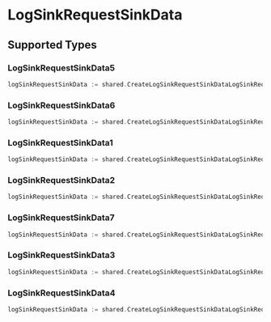 # LogSinkRequestSinkData


## Supported Types

### LogSinkRequestSinkData5

```go
logSinkRequestSinkData := shared.CreateLogSinkRequestSinkDataLogSinkRequestSinkData5(shared.LogSinkRequestSinkData5{/* values here */})
```

### LogSinkRequestSinkData6

```go
logSinkRequestSinkData := shared.CreateLogSinkRequestSinkDataLogSinkRequestSinkData6(shared.LogSinkRequestSinkData6{/* values here */})
```

### LogSinkRequestSinkData1

```go
logSinkRequestSinkData := shared.CreateLogSinkRequestSinkDataLogSinkRequestSinkData1(shared.LogSinkRequestSinkData1{/* values here */})
```

### LogSinkRequestSinkData2

```go
logSinkRequestSinkData := shared.CreateLogSinkRequestSinkDataLogSinkRequestSinkData2(shared.LogSinkRequestSinkData2{/* values here */})
```

### LogSinkRequestSinkData7

```go
logSinkRequestSinkData := shared.CreateLogSinkRequestSinkDataLogSinkRequestSinkData7(shared.LogSinkRequestSinkData7{/* values here */})
```

### LogSinkRequestSinkData3

```go
logSinkRequestSinkData := shared.CreateLogSinkRequestSinkDataLogSinkRequestSinkData3(shared.LogSinkRequestSinkData3{/* values here */})
```

### LogSinkRequestSinkData4

```go
logSinkRequestSinkData := shared.CreateLogSinkRequestSinkDataLogSinkRequestSinkData4(shared.LogSinkRequestSinkData4{/* values here */})
```


